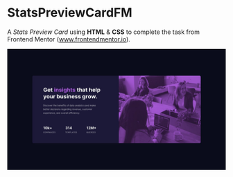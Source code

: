# StatsPreviewCardFM
A *Stats Preview Card* using **HTML** & **CSS** to complete the task from Frontend Mentor (www.frontendmentor.io).

<img src="design/desktop-design.jpg" alt="design">
